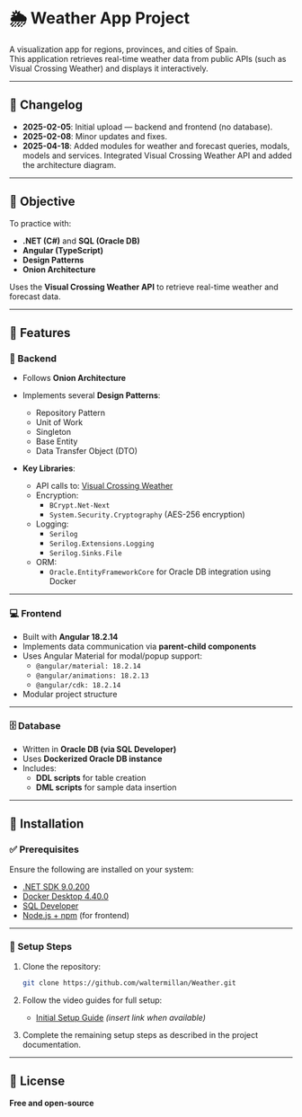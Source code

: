 # 🌦️ Weather App Project

A visualization app for regions, provinces, and cities of Spain.  
This application retrieves real-time weather data from public APIs (such as Visual Crossing Weather) and displays it interactively.

---

## 📅 Changelog

- **2025-02-05**: Initial upload — backend and frontend (no database).
- **2025-02-08**: Minor updates and fixes.
- **2025-04-18**: Added modules for weather and forecast queries, modals, models and services. Integrated Visual Crossing Weather API and added the architecture diagram.

---

## 🎯 Objective

To practice with:
- **.NET (C#)** and **SQL (Oracle DB)**
- **Angular (TypeScript)**
- **Design Patterns**
- **Onion Architecture**

Uses the **Visual Crossing Weather API** to retrieve real-time weather and forecast data.

---

## 🚀 Features

### 🔧 Backend
- Follows **Onion Architecture**
- Implements several **Design Patterns**:
  - Repository Pattern
  - Unit of Work
  - Singleton
  - Base Entity
  - Data Transfer Object (DTO)

- **Key Libraries**:
  - API calls to: [Visual Crossing Weather](https://weather.visualcrossing.com/)
  - Encryption:
    - `BCrypt.Net-Next`
    - `System.Security.Cryptography` (AES-256 encryption)
  - Logging:
    - `Serilog`
    - `Serilog.Extensions.Logging`
    - `Serilog.Sinks.File`
  - ORM:
    - `Oracle.EntityFrameworkCore` for Oracle DB integration using Docker

---

### 💻 Frontend

- Built with **Angular 18.2.14**
- Implements data communication via **parent-child components**
- Uses Angular Material for modal/popup support:
  - `@angular/material: 18.2.14`
  - `@angular/animations: 18.2.13`
  - `@angular/cdk: 18.2.14`
- Modular project structure

---

### 🗄️ Database

- Written in **Oracle DB (via SQL Developer)**
- Uses **Dockerized Oracle DB instance**
- Includes:
  - **DDL scripts** for table creation
  - **DML scripts** for sample data insertion

---

## 🧪 Installation

### ✅ Prerequisites

Ensure the following are installed on your system:

- [.NET SDK 9.0.200](https://dotnet.microsoft.com/)
- [Docker Desktop 4.40.0](https://www.docker.com/)
- [SQL Developer](https://www.oracle.com/tools/downloads/sqldev-downloads.html)
- [Node.js + npm](https://nodejs.org/) (for frontend)

---

### 🔧 Setup Steps

1. Clone the repository:
    ```bash
    git clone https://github.com/waltermillan/Weather.git
    ```

2. Follow the video guides for full setup:
    - [Initial Setup Guide]() *(insert link when available)*

3. Complete the remaining setup steps as described in the project documentation.

---

## 📄 License

**Free and open-source**
